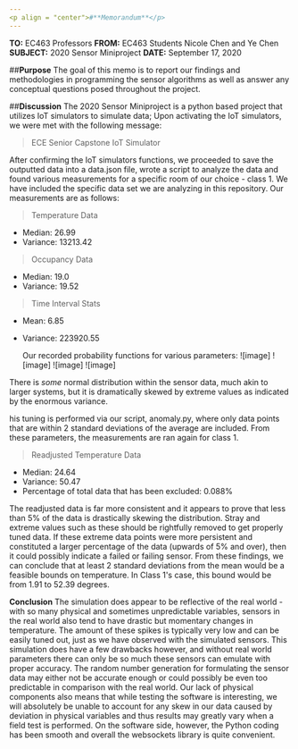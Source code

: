```yaml
---
<p align = "center">#**Memorandum**</p>
---
```


**TO:** EC463 Professors
**FROM:** EC463 Students Nicole Chen and Ye Chen
**SUBJECT:** 2020 Sensor Miniproject 
**DATE:** September 17, 2020

##**Purpose**
	The goal of this memo is to report our findings and methodologies in programming the sensor algorithms as well as answer any conceptual questions posed throughout the project.

##**Discussion**
	The 2020 Sensor Miniproject is a python based project that utilizes IoT simulators to simulate data; Upon activating the IoT simulators, we were met with the following message:
> ECE Senior Capstone IoT Simulator

After confirming the IoT simulators functions, we proceeded to save the outputted data into a data.json file, wrote a script to analyze the data and found various measurements for a specific room of our choice - class 1. We have included the specific data set we are analyzing in this repository. Our measurements are as follows:

> Temperature Data
* Median: 26.99
* Variance: 13213.42
> Occupancy Data
* Median: 19.0
* Variance: 19.52
> Time Interval Stats
* Mean: 6.85
* Variance: 223920.55

	Our recorded probability functions for various parameters:
![image]
![image]
![image]
![image]

There is *some* normal distribution within the sensor data, much akin to larger systems, but it is dramatically skewed by extreme values as indicated by the enormous variance. 

his tuning is performed via our script, anomaly.py, where only data points that are within 2 standard deviations of the average are included. From these parameters, the measurements are ran again for class 1.

> Readjusted Temperature Data
* Median: 24.64
* Variance: 50.47
* Percentage of total data that has been excluded: 0.088%


The readjusted data is far more consistent and it appears to prove that less than 5% of the data is drastically skewing the distribution. Stray and extreme values such as these should be rightfully removed to get properly tuned data. If these extreme data points were more persistent and constituted a larger percentage of the data (upwards of 5% and over), then it could possibly indicate a failed or failing sensor. From these findings, we can conclude that at least 2 standard deviations from the mean would be a feasible bounds on temperature. In Class 1's case, this bound would be from 1.91 to 52.39 degrees. 

**Conclusion**
	The simulation does appear to be reflective of the real world - with so many physical and sometimes unpredictable variables, sensors in the real world also tend to have drastic but momentary changes in temperature. The amount of these spikes is typically very low and can be easily tuned out, just as we have observed with the simulated sensors. This simulation does have a few drawbacks however, and without real world parameters there can only be so much these sensors can emulate with proper accuracy. The random number generation for formulating the sensor data may either not be accurate enough or could possibly be even too predictable in comparison with the real world. Our lack of physical components also means that while testing the software is interesting, we will absolutely be unable to account for any skew in our data caused by deviation in physical variables and thus results may greatly vary when a field test is performed. On the software side, however, the Python coding has been smooth and overall the websockets library is quite convenient.  





